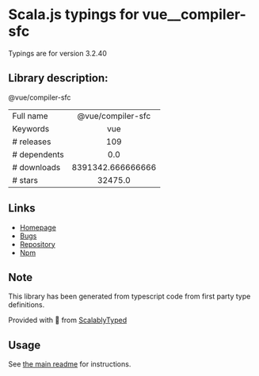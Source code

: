 
# Scala.js typings for vue__compiler-sfc

Typings are for version 3.2.40

## Library description:
@vue/compiler-sfc

|                    |                 |
| ------------------ | :-------------: |
| Full name          | @vue/compiler-sfc |
| Keywords           | vue |
| # releases         | 109 |
| # dependents       | 0.0 |
| # downloads        | 8391342.666666666 |
| # stars            | 32475.0 |

## Links
- [Homepage](https://github.com/vuejs/core/tree/main/packages/compiler-sfc#readme)
- [Bugs](https://github.com/vuejs/core/issues)
- [Repository](https://github.com/vuejs/core)
- [Npm](https://www.npmjs.com/package/%40vue%2Fcompiler-sfc)
    


## Note
This library has been generated from typescript code from first party type definitions.

Provided with :purple_heart: from [ScalablyTyped](https://github.com/oyvindberg/ScalablyTyped)

## Usage
See [the main readme](../../readme.md) for instructions.


